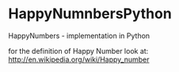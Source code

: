HappyNumnbersPython
===================

HappyNumbers - implementation in Python

for the definition of Happy Number look at: http://en.wikipedia.org/wiki/Happy_number
